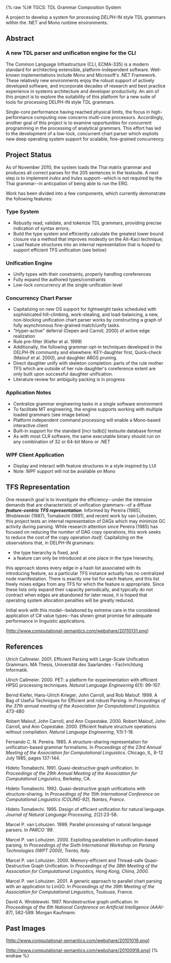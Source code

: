 {% raw %}# TGCS: TDL Grammar Composition System

A project to develop a system for processing DELPH-IN style TDL grammars
within the .NET and Mono runtime environments.

## Abstract

### A new TDL parser and unification engine for the CLI

The Common Language Infrastructure (CLI, ECMA-335) is a modern standard
for architecting extensible, platform-independent software. Well-known
implementations include Mono and Microsoft's .NET Framework. These
relatively new environments enjoy the robust support of actively
developed software, and incorporate decades of research and best
practice experience in systems architecture and developer productivity.
An aim of this project is to explore the suitability of this platform
for a new suite of tools for processing DELPH-IN style TDL grammars.

Single-core performance having reached physical limits, the focus in
high-performance computing now concerns multi-core processors.
Accordingly, another goal of this project is to examine opportunities
for concurrent programming in the processing of analytical grammars.
This effort has led to the development of a low-lock, concurrent chart
parser which exploits new deep operating system support for scalable,
fine-grained concurrency.

## Project Status

As of November 2010, the system loads the Thai matrix grammar and
produces all correct parses for the 205 sentences in the testsuite. A
next step is to implement *irules* and *lrules* support--which is not
required by the Thai grammar--in anticpation of being able to run the
ERG.

Work has been divided into a few components, which currently demonstrate
the following features:

### Type System

- Robustly read, validate, and tokenize TDL grammars, providing
precise indication of syntax errors;
- Build the type system and efficiently calculate the greatest lower
bound closure via a method that improves modestly on the Ait-Kaci
technique;
- Load feature structures into an internal representation that is
hoped to support efficient TFS unification (see below)

### Unification Engine

- Unify types with their constraints, properly handling coreferences
- Fully expand the authored types/constraints
- Low-lock concurrency at the single-unification level

### Concurrency Chart Parser

- Capitalizing on new OS support for lightweight tasks scheduled with
sophisticated hill-climbing, work-stealing, and load-balancing, a
new, non-blocking unification chart parser works by constructing a
graph of fully asynchronous fine-grained match/unify tasks.
- "Hyper-active" deferral (Oepen and Carroll, 2000) of active edge
realization
- Rule pre-filter (Kiefer et al. 1999)
- Additionally, the following grammar-opt-in techniques developed in
the DELPH-IN community and elsewhere: KEY-daughter first,
Quick-check (Malouf et al. 2000), and daughter ARGS pruning.
- Direct daughter unify with skeleton completion: parts of the rule
mother TFS which are outside of her rule daughter's coreference
extent are only built upon successful daughter unification.
- Literature review for ambiguity packing is in progress

### Application Notes

- Centralize grammar engineering tasks in a single software
environment
- To facilitate MT engineering, the engine supports working with
multiple loaded grammars (see image below)
- Platform independent command processing will enable a Mono-based
interactive client
- Built-in support for the standard \[incr tsdb()\] testsuite database
format
- As with most CLR software, the same executable binary should run on
any combination of 32 or 64-bit Mono or .NET

### WPF Client Application

- Display and interact with feature structures in a style inspired by
LUI
- Note: WPF support will not be available on Mono

## TFS Representation

One research goal is to investigate the efficiency--under the intensive
demands that are characteristic of unification grammars--of a diffuse
***feature-centric TFS representation***. Informed by Pereira (1985),
Wroblewski (1987), Tomabechi (1991), and recent work by van Lohuizen,
this project tests an internal representation of DAGs which may minimize
GC activity during parsing. While research attention since Pereira
(1985) has focused on reducing the *number* of DAG copy operations, this
work seeks to reduce the cost of the copy operation *itself*.
Capitalizing on the observations that, in DELPH-IN grammars:

- the type hierarchy is fixed, and
- a feature can only be introduced at one place in the type hierarchy,

this approach stores every edge in a hash list associated with its
introducing feature, so a particular TFS instance actually has no
centralized node manifestation. There is exactly one list for each
feature, and this list freely mixes edges from any TFS for which the
feature is appropriate. Since these lists only expand their capacity
periodically, and typically do not contract when edges are abandoned for
later reuse, it is hoped that operating system allocation penalties will
be greatly reduced.

Initial work with this model--belabored by extreme care in the
considered application of C\# value types--has shown great promise for
adequate performance in linguistic applications.

\[<http://www.computational-semantics.com/webshare/20110131.png>\]

## References

Ulrich Callmeier. 2001. Efficient Parsing with Large-Scale Unification
Grammars. MA Thesis, Universität des Saarlandes - Fachrichtung
Informatik.

Ulrich Callmeier. 2000. PET: a platform for experimentation with
efficient HPSG processing techniques. *Natural Language Engineering*
6(1): 99-107.

Bernd Kiefer, Hans-Ulrich Krieger, John Carroll, and Rob Malouf. 1999. A
Bag of Useful Techniques for Efficient and robust Parsing. In
*Proceedings of the 37th annual meeting of the Association for
Computational Linguistics*. 473-480

Robert Malouf, John Carroll, and Ann Copestake. 2000. Robert Malouf,
John Carroll, and Ann Copestake. 2000. Efficient feature structure
operations without compilation. *Natural Language Engineering*,
1(1):1-18.

Fernando C. N. Pereira. 1985. A structure-sharing representation for
unification-based grammar formalisms. In *Proceedings of the 23rd Annual
Meeting of the Association for Computational Linguistics*. Chicago, IL,
8-12 July 1985, pages 137-144.

Hideto Tomabechi. 1991. Quasi-destructive graph unification. In
*Proceedings of the 29th Annual Meeting of the Association for
Computational Linguistics*, Berkeley, CA.

Hideto Tomabechi. 1992. Quasi-destructive graph unifications with
structure-sharing. In *Proceedings of the 15th International Conference
on Computational Linguistics (COLING-92), Nantes, France*.

Hideto Tomabechi. 1995. Design of efficient unification for natural
language. *Journal of Natural Language Processing*, 2(2):23-58.

Marcel P. van Lohuizen. 1999. Parallel processing of natural language
parsers. In *PARCO '99*.

Marcel P. van Lohuizen. 2000. Exploiting parallelism in
unification-based parsing. In *Proceedings of the Sixth International
Workshop on Parsing Technologies (IWPT 2000), Trento, Italy*.

Marcel P. van Lohuizen. 2000. Memory-efficient and Thread-safe
Quasi-Destructive Graph Unification. In *Proceedings of the 38th Meeting
of the Association for Computational Linguistics, Hong Kong, China,
2000*.

Marcel P. van Lohuizen. 2001. A generic approach to parallel chart
parsing with an application to LinGO. In *Proceedings of the 39th
Meeting of the Association for Computational Linguistics*, Toulouse,
France.

David A. Wroblewski. 1987. Nondestructive graph unification. In
*Proceedings of the 6th National Conference on Artificial Intelligence
(AAAI-87)*, 582-589. Morgan Kaufmann.

## Past Images

\[<http://www.computational-semantics.com/webshare/20101019.png>\]

\[<http://www.computational-semantics.com/webshare/20100918.png>\]
<update date omitted for speed>{% endraw %}
